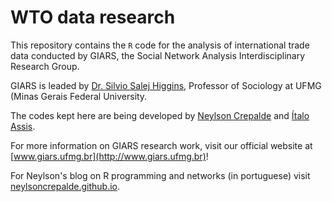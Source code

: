 # WTO data research

This repository contains the `R` code for the analysis of international trade data conducted by GIARS, the Social Network Analysis Interdisciplinary Research Group. 

GIARS is leaded by [Dr. Silvio Salej Higgins](http://lattes.cnpq.br/3698999001620631), Professor of Sociology at UFMG (Minas Gerais Federal University.

The codes kept here are being developed by [Neylson Crepalde](https://www.facebook.com/neylson.crepalde) and [Ítalo Assis](https://www.facebook.com/italo.cassio.71).

For more information on GIARS research work, visit our official website at [www.giars.ufmg.br](http://www.giars.ufmg.br)!

For Neylson's blog on R programming and networks (in portuguese) visit [neylsoncrepalde.github.io](http://neylsoncrepalde.github.io).
